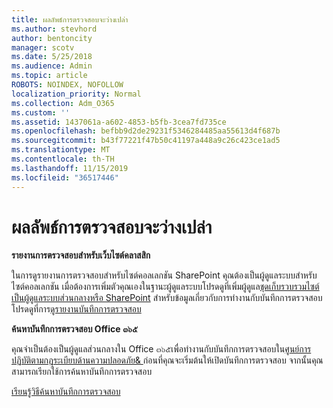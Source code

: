 ```yaml
---
title: ผลลัพธ์การตรวจสอบจะว่างเปล่า
ms.author: stevhord
author: bentoncity
manager: scotv
ms.date: 5/25/2018
ms.audience: Admin
ms.topic: article
ROBOTS: NOINDEX, NOFOLLOW
localization_priority: Normal
ms.collection: Adm_O365
ms.custom: ''
ms.assetid: 1437061a-a602-4853-b5fb-3cea7fd735ce
ms.openlocfilehash: befbb9d2de29231f5346284485aa55613d4f687b
ms.sourcegitcommit: b43f77221f47b50c41197a448a9c26c423ce1ad5
ms.translationtype: MT
ms.contentlocale: th-TH
ms.lasthandoff: 11/15/2019
ms.locfileid: "36517446"
---
```

# <a name="auditing-results-are-blank"></a>ผลลัพธ์การตรวจสอบจะว่างเปล่า

 **รายงานการตรวจสอบสำหรับเว็บไซต์คลาสสิก**
  
ในการดูรายงานการตรวจสอบสำหรับไซต์คอลเลกชัน SharePoint คุณต้องเป็นผู้ดูแลระบบสำหรับไซต์คอลเลกชัน เมื่อต้องการเพิ่มตัวคุณเองในฐานะผู้ดูแลระบบโปรดดูที่เพิ่มผู้ดูแล[ชุดเก็บรวบรวมไซต์เป็นผู้ดูแลระบบส่วนกลางหรือ SharePoint](https://go.microsoft.com/fwlink/?linkid=869390) สำหรับข้อมูลเกี่ยวกับการทำงานกับบันทึกการตรวจสอบโปรดดูที่การ[ดูรายงานบันทึกการตรวจสอบ](https://go.microsoft.com/fwlink/?linkid=395237) 
  
 **ค้นหาบันทึกการตรวจสอบ Office ๓๖๕**
  
คุณจำเป็นต้องเป็นผู้ดูแลส่วนกลางใน Office ๓๖๕เพื่อทำงานกับบันทึกการตรวจสอบใน[ศูนย์การปฏิบัติตามกฎระเบียบด้านความปลอดภัย&amp; ](https://protection.office.com) ก่อนที่คุณจะเริ่มต้นให้เปิดบันทึกการตรวจสอบ จากนั้นคุณสามารถเรียกใช้การค้นหาบันทึกการตรวจสอบ 
  
[เรียนรู้วิธีค้นหาบันทึกการตรวจสอบ](https://go.microsoft.com/fwlink/?linkid=708432)
  

